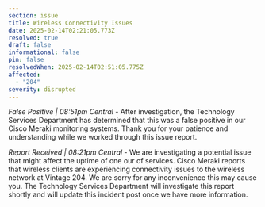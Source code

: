 ```yaml
---
section: issue
title: Wireless Connectivity Issues
date: 2025-02-14T02:21:05.773Z
resolved: true
draft: false
informational: false
pin: false
resolvedWhen: 2025-02-14T02:51:05.775Z
affected:
  - "204"
severity: disrupted
---
```

*False Positive | 08:51pm Central* - After investigation, the Technology Services Department has determined that this was a false positive in our Cisco Meraki monitoring systems. Thank you for your patience and understanding while we worked through this issue report.

*Report Received | 08:21pm Central* - We are investigating a potential issue that might affect the uptime of one our of services. Cisco Meraki reports that wireless clients are experiencing connectivity issues to the wireless network at Vintage 204. We are sorry for any inconvenience this may cause you. The Technology Services Department will investigate this report shortly and will update this incident post once we have more information.